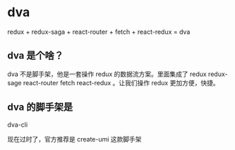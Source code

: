 # dva

redux + redux-saga + react-router + fetch + react-redux = dva

## dva 是个啥？

dva 不是脚手架，他是一套操作 redux 的数据流方案。里面集成了 redux redux-sage react-router fetch react-redux 。让我们操作 redux 更加方便，快捷。

## dva 的脚手架是

dva-cli

现在过时了，官方推荐是 create-umi 这款脚手架
